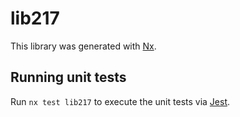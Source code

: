 # lib217

This library was generated with [Nx](https://nx.dev).

## Running unit tests

Run `nx test lib217` to execute the unit tests via [Jest](https://jestjs.io).
